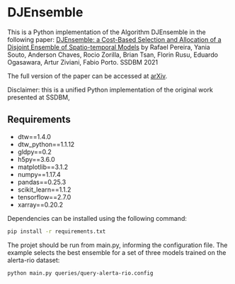 # DJEnsemble

This is a Python implementation of the Algorithm DJEnsemble in the following paper:
[DJEnsemble: a Cost-Based Selection and Allocation of a Disjoint Ensemble of Spatio-temporal Models](https://dl.acm.org/doi/10.1145/3468791.3468806) by Rafael Pereira, Yania Souto, Anderson Chaves, Rocio Zorilla, Brian Tsan, Florin Rusu, Eduardo Ogasawara, Artur Ziviani, Fabio Porto. SSDBM 2021

The full version of the paper can be accessed at [arXiv](https://arxiv.org/abs/2005.11093).

Disclaimer: this is a unified Python implementation of the original work presented at SSDBM, 

## Requirements
- dtw==1.4.0
- dtw_python==1.1.12
- gldpy==0.2
- h5py==3.6.0
- matplotlib==3.1.2
- numpy==1.17.4
- pandas==0.25.3
- scikit_learn==1.1.2
- tensorflow==2.7.0
- xarray==0.20.2

Dependencies can be installed using the following command:

```bash
pip install -r requirements.txt
```

The projet should be run from main.py, informing the configuration file.
The example selects the best ensemble for a set of three models trained on the alerta-rio dataset:

```bash
python main.py queries/query-alerta-rio.config
```
